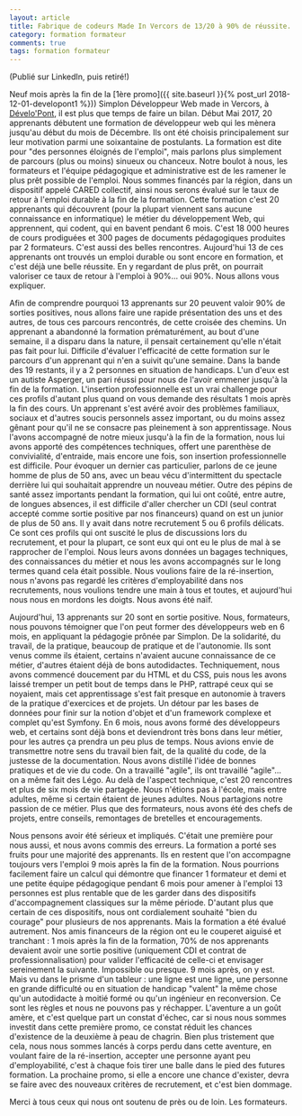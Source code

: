 ```yaml
---
layout: article
title: Fabrique de codeurs Made In Vercors de 13/20 à 90% de réussite.
category: formation formateur
comments: true
tags: formation formateur
---
```


(Publié sur LinkedIn, puis retiré!)

Neuf mois après la fin de la [1ère promo]({{ site.baseurl }}{% post_url 2018-12-01-developont1 %})) Simplon Développeur Web made in Vercors, à [Dévelo'Pont](http://www.developont.fr), il est plus que temps de faire un bilan. Début Mai 2017, 20 apprenants débutent une formation de développeur web qui les mènera jusqu'au début du mois de Décembre. Ils ont été choisis principalement sur leur motivation parmi une soixantaine de postulants. La formation est dite pour "des personnes éloignés de l'emploi", mais parlons plus simplement de parcours  (plus ou moins) sinueux ou chanceux. Notre boulot à nous, les formateurs et l'équipe pédagogique et administrative est de les ramener le plus prêt possible de l'emploi. Nous sommes financés par la région, dans un dispositif appelé CARED collectif, ainsi nous serons évalué sur le taux de retour à l'emploi durable à la fin de la formation. Cette formation c'est 20 apprenants qui découvrent (pour la plupart viennent sans aucune connaissance en informatique) le métier du développement Web, qui apprennent, qui codent, qui en bavent pendant 6 mois. C'est 18 000 heures de cours prodiguées et 300 pages de documents pédagogiques produites par 2 formateurs. C'est aussi des belles rencontres. Aujourd'hui 13 de ces apprenants ont trouvés un emploi durable ou sont encore en formation, et c'est déjà une belle réussite. En y regardant de plus prêt, on pourrait valoriser ce taux de retour à l'emploi à 90%... oui 90%. Nous allons vous expliquer.

<!--more-->

Afin de comprendre pourquoi 13 apprenants sur 20 peuvent valoir 90% de sorties positives, nous allons faire une rapide présentation des uns et des autres, de tous ces parcours rencontrés, de cette croisée des chemins. Un apprenant a abandonné la formation prématurément, au bout d'une semaine, il a disparu dans la nature, il pensait certainement qu'elle n'était pas fait pour lui. Difficile d'évaluer l'efficacité de cette formation sur le parcours d'un apprenant qui n'en a suivit qu'une semaine. Dans la bande des 19 restants, il y a 2 personnes en situation de handicaps. L'un d'eux est un autiste Asperger, un pari réussi pour nous de l'avoir emmener jusqu'à la fin de la formation. L'insertion professionnelle est un vrai challenge pour ces profils d'autant plus quand on vous demande des résultats 1 mois après la fin des cours. Un apprenant s'est avéré avoir des problèmes familiaux, sociaux et d'autres soucis personnels assez important, ou du moins assez gênant pour qu'il ne se consacre pas pleinement à son apprentissage. Nous l'avons accompagné de notre mieux jusqu'à la fin de la formation, nous lui avons apporté des compétences techniques, offert une parenthèse de convivialité, d'entraide, mais encore une fois, son insertion professionnelle est difficile. Pour évoquer un dernier cas particulier, parlons de ce jeune homme de plus de 50 ans, avec un beau vécu d'intermittent du spectacle derrière lui qui souhaitait apprendre un nouveau métier. Outre des pépins de santé assez importants pendant la formation, qui lui ont coûté, entre autre, de longues absences, il est difficile d'aller chercher un CDI (seul contrat accepté comme sortie positive par nos financeurs) quand on est un junior de plus de 50 ans. Il y avait dans notre recrutement 5 ou 6 profils délicats. Ce sont ces profils qui ont suscité le plus de discussions lors du recrutement, et pour la plupart, ce sont eux qui ont eu le plus de mal à se rapprocher de l'emploi. Nous leurs avons données un bagages techniques, des connaissances du métier et nous les avons accompagnés sur le long termes quand cela était possible. Nous voulions faire de la ré-insertion, nous n'avons pas regardé les critères d'employabilité dans nos recrutements, nous voulions tendre une main à tous et toutes, et aujourd'hui nous nous en mordons les doigts. Nous avons été naïf.

Aujourd'hui, 13 apprenants sur 20 sont en sortie positive. Nous, formateurs, nous pouvons témoigner que l'on peut former des développeurs web en 6 mois, en appliquant la pédagogie prônée par Simplon. De la solidarité, du travail, de la pratique, beaucoup de pratique et de l'autonomie. Ils sont venus comme ils étaient, certains n'avaient aucune connaissance de ce métier, d'autres étaient déjà de bons autodidactes. Techniquement, nous avons commencé doucement par du HTML et du CSS, puis nous les avons laissé tremper un petit bout de temps dans le PHP, rattrapé ceux qui se noyaient, mais cet apprentissage s'est fait presque en autonomie à travers de la pratique d'exercices et de projets. Un détour par les bases de données pour finir sur la notion d'objet et d'un framework complexe et complet qu'est Symfony. En 6 mois, nous avons formé des développeurs web, et certains sont déjà bons et deviendront très bons dans leur métier, pour les autres ça prendra un peu plus de temps. Nous avions envie de transmettre notre sens du travail bien fait, de la qualité du code, de la justesse de la documentation. Nous avons distillé l'idée de bonnes pratiques et de vie du code. On a travaillé "agile", ils ont travaillé "agile"... on a même fait des Légo. Au delà de l'aspect technique, c'est 20 rencontres et plus de six mois de vie partagée. Nous n'étions pas à l'école, mais entre adultes, même si certain étaient de jeunes adultes. Nous partagions notre passion de ce métier. Plus que des formateurs, nous avons été des chefs de projets, entre conseils, remontages de bretelles et encouragements.

Nous pensons avoir été sérieux et impliqués. C'était une première pour nous aussi, et nous avons commis des erreurs. La formation a porté ses fruits pour une majorité des apprenants. Ils en restent que l'on accompagne toujours vers l'emploi 9 mois après la fin de la formation. Nous pourrions facilement faire un calcul qui démontre que financer 1 formateur et demi et une petite équipe pédagogique pendant 6 mois pour amener à l'emploi 13 personnes est plus rentable que de les garder dans des dispositifs d'accompagnement classiques sur la même période. D'autant plus que certain de ces dispositifs, nous ont cordialement souhaité "bien du courage" pour plusieurs de nos apprenants. Mais la formation a été évalué autrement. Nos amis financeurs de la région ont eu le couperet aiguisé et tranchant : 1 mois après la fin de la formation, 70% de nos apprenants devaient avoir une sortie positive (uniquement CDI et contrat de professionnalisation) pour valider l'efficacité de celle-ci et envisager sereinement la suivante. Impossible ou presque. 9 mois après, on y est. Mais vu dans le prisme d'un tableur : une ligne est une ligne, une personne en grande difficulté ou en situation de handicap "valent" la même chose qu'un autodidacte à moitié formé ou qu'un ingénieur en reconversion. Ce sont les règles et nous ne pouvons pas y réchapper. L'aventure a un goût amère, et c'est quelque part un constat d'échec, car si nous nous sommes investit dans cette première promo, ce constat réduit les chances d'existence de la deuxième à peau de chagrin. Bien plus tristement que cela, nous nous sommes lancés à corps perdu dans cette aventure, en voulant faire de la ré-insertion, accepter une personne ayant peu d'employabilité, c'est à chaque fois tirer une balle dans le pied des futures formation. La prochaine promo, si elle a encore une chance d'exister, devra se faire avec des nouveaux critères de recrutement, et c'est bien dommage.

Merci à tous ceux qui nous ont soutenu de près ou de loin.
Les formateurs.
